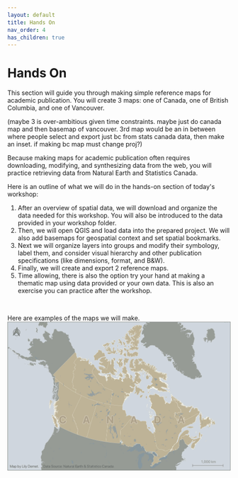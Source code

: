 ```yaml
---
layout: default
title: Hands On
nav_order: 4
has_children: true
---
```


# Hands On
This section will guide you through making simple reference maps for academic publication. You will create 3 maps: one of Canada, one of British Columbia, and one of Vancouver. 

(maybe 3 is over-ambitious given time constraints. maybe just do canada map and then basemap of vancouver. 3rd map would be an in between where people select and export just bc from stats canada data, then make an inset. if making bc map must change proj?)

Because making maps for academic publication often requires downloading, modifying, and synthesizing data from the web, you will practice retrieving data from Natural Earth and Statistics Canada. 


Here is an outline of what we will do in the hands-on section of today's workshop:

1. After an overview of spatial data, we will download and organize the data needed for this workshop. You will also be introduced to the data provided in your workshop folder. 
2. Then, we will open QGIS and load data into the prepared project. We will also add basemaps for geospatial context and set spatial bookmarks. 
3. Next we will organize layers into groups and modify their symbology, label them, and consider visual hierarchy and other publication specifications (like dimensions, format, and B&W). 
4. Finally, we will create and export 2 reference maps. 
5. Time allowing, there is also the option try your hand at making a thematic map using data provided or your own data. This is also an exercise you can practice after the workshop. 

<br>

Here are examples of the maps we will make. 
![canada map](./images/canada-map-demo.jpeg)



<!-- first part  download data from natural earth -> background -> BC in canada, point for vancouver 
add basemap too -> sattelite imgarey, revers polygon of a neighborhood or park -> mimicstudy area
-->



<!-- second part, work with pre-rpcessed data of street trees  to show you how to easily make diffferent kinds of choropleth maps. in ths section, welcome to use your own data. however, bc of nature of workshop wont be able to privide 1-1 assistance on troublehssoot data issues. -- book consult beforehand xyz. or use provided data.   -->



